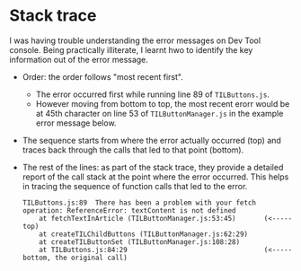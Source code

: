 # Stack trace
I was having trouble understanding the error messages on Dev Tool console. Being practically illiterate, I learnt hwo to identify the key information out of the error message. 

- Order: the order follows "most recent first". 
    - The error occurred first while running line 89 of `TILButtons.js`.
    - However moving from bottom to top, the most recent erorr would be at 45th character on line 53 of `TILButtonManager.js` in the example error message below. 
- The sequence starts from where the error actually occurred (top) and traces back through the calls that led to that point (bottom).
- The rest of the lines: as part of the stack trace, they provide a detailed report of the call stack at the point where the error occurred. This helps in tracing the sequence of function calls that led to the error.

    ```
    TILButtons.js:89  There has been a problem with your fetch operation: ReferenceError: textContent is not defined
        at fetchTextInArticle (TILButtonManager.js:53:45)       (<----- top)
        at createTILChildButtons (TILButtonManager.js:62:29)
        at createTILButtonSet (TILButtonManager.js:108:28)
        at TILButtons.js:84:29                                  (<----- bottom, the original call)
    ```